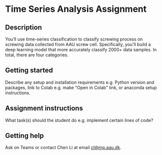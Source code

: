 # Time Series Analysis Assignment
## Description
You’ll use time-series classification to classify screwing process on screwing data collected from AAU screw cell. Specifically, you'll build a deep learning model that more accurately classify 2000+ data samples. In total, there are four categories. 

## Getting started
Describe any setup and installation requirements e.g. Python version and packages, link to Colab e.g. make "Open in Colab" link, or anaconda setup instructions.

## Assignment instructions
What task(s) should the student do e.g. implement certain lines of code?

## Getting help
Ask on Teams or contact Chen Li at email cl@mp.aau.dk.
